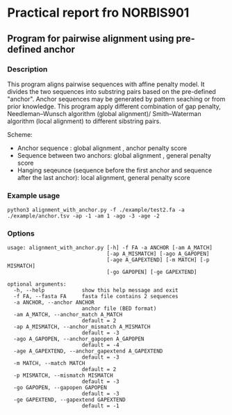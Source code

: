 # Practical report fro NORBIS901
## Program for pairwise alignment using pre-defined anchor

### Description
This program aligns pairwise sequences with affine penalty model. It divides the two sequences into substring pairs based on the pre-defined "anchor". Anchor sequences may be generated by pattern seaching or from prior knowledge. This program apply different combination of gap penalty, Needleman–Wunsch algorithm (global alignment)/ Smith–Waterman algorithm (local alignment) to different sibstring pairs.

Scheme:
- Anchor sequence : global alignment , anchor penalty score
- Sequence between two anchors: global alignment , general penalty score
- Hanging seqeunce (sequence before the first anchor and sequence after the last anchor): local alignment, general penalty score


### Example usage
```
python3 alignment_with_anchor.py -f ./example/test2.fa -a ./example/anchor.tsv -ap -1 -am 1 -ago -3 -age -2
```

### Options
```
usage: alignment_with_anchor.py [-h] -f FA -a ANCHOR [-am A_MATCH]
                                [-ap A_MISMATCH] [-ago A_GAPOPEN]
                                [-age A_GAPEXTEND] [-m MATCH] [-p MISMATCH]
                                [-go GAPOPEN] [-ge GAPEXTEND]

optional arguments:
  -h, --help            show this help message and exit
  -f FA, --fasta FA     fasta file contains 2 sequences
  -a ANCHOR, --anchor ANCHOR
                        anchor file (BED format)
  -am A_MATCH, --anchor_match A_MATCH
                        default = 2
  -ap A_MISMATCH, --anchor_mismatch A_MISMATCH
                        default = -3
  -ago A_GAPOPEN, --anchor_gapopen A_GAPOPEN
                        default = -4
  -age A_GAPEXTEND, --anchor_gapextend A_GAPEXTEND
                        default = -3
  -m MATCH, --match MATCH
                        default = 2
  -p MISMATCH, --mismatch MISMATCH
                        default = -3
  -go GAPOPEN, --gapopen GAPOPEN
                        default = -3
  -ge GAPEXTEND, --gapextend GAPEXTEND
                        default = -1
```
